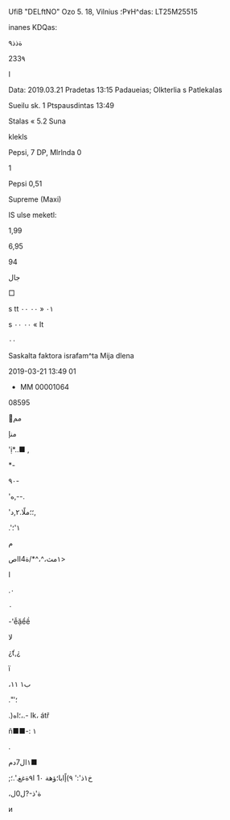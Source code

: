 UfiB  "DELftNO"
Ozo 5. 18, Vilnius
؛P٧H^das: LT25M25515

inanes KDQas:

ةذذ٩

233٩

ا

Data:  2019.03.21
Pradetas  13:15
Padaueias;  Olkterlia  s
Patlekalas

Sueilu  sk.  1
Ptspausdintas  13:49

Stalas  «  5.2
Suna

klekls

Pepsi,  7  DP,  Mlrlnda
0

1

Pepsi  0,51

Supreme  (Maxi)

IS  ulse  meketl:

1,99

6,95

94

جال

□

s
tt
٠١
«
٠٠
٠٠

s
٠٠
٠٠
«
It

٠٠

Saskalta  faktora  israfam^ta Mija dlena

2019-03-21  13:49
01
-  MM  00001064

08595

مم

منإ

'ị*..■ ,

*-

٩٠-

'ه,--.

'؛؛ملًا.٢,د,

.'١'؛

م

١مث،^،^*\/ة4ااص>

I

  .٠

٠

-'ễặểề

لا

 ¿ť,¿

 ï

 ،ب١
١١

 ."'؛

.)؛اه،.-
Ik،  átř

ñ■■-:
١

.

١ال7دم■

;خ١ذ':'
٩)إًابا؛ؤهة
1٠
ا٩ةغغ.'.؛

،ة'ذ-?ل0ل

и


